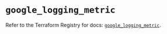 # `google_logging_metric`

Refer to the Terraform Registry for docs: [`google_logging_metric`](https://registry.terraform.io/providers/hashicorp/google/6.33.0/docs/resources/logging_metric).
